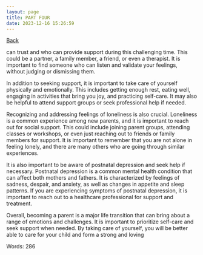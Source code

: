```yaml
---
layout: page
title: PART FOUR
date: 2023-12-16 15:26:59
---
```


[Back](./)


can trust and who can provide support during this challenging time. This could be a partner, a family member, a friend, or even a therapist. It is important to find someone who can listen and validate your feelings, without judging or dismissing them. 

In addition to seeking support, it is important to take care of yourself physically and emotionally. This includes getting enough rest, eating well, engaging in activities that bring you joy, and practicing self-care. It may also be helpful to attend support groups or seek professional help if needed.

Recognizing and addressing feelings of loneliness is also crucial. Loneliness is a common experience among new parents, and it is important to reach out for social support. This could include joining parent groups, attending classes or workshops, or even just reaching out to friends or family members for support. It is important to remember that you are not alone in feeling lonely, and there are many others who are going through similar experiences.

It is also important to be aware of postnatal depression and seek help if necessary. Postnatal depression is a common mental health condition that can affect both mothers and fathers. It is characterized by feelings of sadness, despair, and anxiety, as well as changes in appetite and sleep patterns. If you are experiencing symptoms of postnatal depression, it is important to reach out to a healthcare professional for support and treatment.

Overall, becoming a parent is a major life transition that can bring about a range of emotions and challenges. It is important to prioritize self-care and seek support when needed. By taking care of yourself, you will be better able to care for your child and form a strong and loving

Words: 286